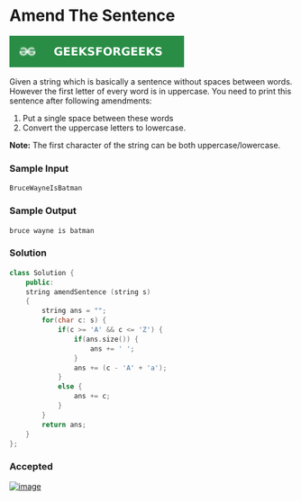 # Amend The Sentence

[![Problem Link](../assets/gfg.svg)](https://practice.geeksforgeeks.org/problems/amend-the-sentence3235/1#)

Given a string which is basically a sentence without spaces between words. However the first letter of every word is in uppercase. You need to print this sentence after following amendments:

1. Put a single space between these words
2. Convert the uppercase letters to lowercase.

**Note:** The first character of the string can be both uppercase/lowercase.


### Sample Input
```
BruceWayneIsBatman
```
### Sample Output
```
bruce wayne is batman
```

### Solution
```cpp
class Solution {
    public:
    string amendSentence (string s)
    {
        string ans = "";
        for(char c: s) {
            if(c >= 'A' && c <= 'Z') {
                if(ans.size()) {
                    ans += ' ';
                }
                ans += (c - 'A' + 'a');
            }
            else {
                ans += c;
            }
        }
        return ans;
    }
};
```

### Accepted
[![image](https://user-images.githubusercontent.com/44930179/149934293-9702b814-8e66-4f74-ae2c-3c0776a366b1.png)](https://practice.geeksforgeeks.org/viewSol.php?subId=f3166f048edc0b6b73f01f3f14b81167&pid=702907&user=jhasuraj)
